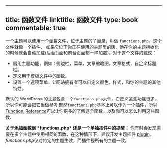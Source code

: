 
---
title: 函数文件
linktitle: 函数文件
type: book
commentable: true
---

一个主题可以使用一个函数文件，位于主题的子目录，叫做 `functions.php`。这个文件就像一个[插件](https://codex.wordpress.org/Plugins)， 如果它位于你正在使用的主题里的话，他在你的主题初始化的时候就会自动加载(后台页面和前台页面都一样加载)。对于这个文件的建议：

- 启用主题功能，例如：侧边栏，菜单，文章缩略图，文章格式，自定义标题栏。
- 定义用于模板文件中的函数。
- 设置一个选项菜单，让网站拥有者可以自定义颜色，样式，和你的主题的其他特性。

默认的 WordPress 的主题包含一个`functions.php`文件，它定义这些功能很多，所以你可能会把它当做参考.既然`functions.php`基本上可以作为一个插件，所以[Function_Reference](https://codex.wordpress.org/Function_Reference)可以让你更多的了解这个函数，以及你可以怎么利用这些函数.

**关于添加函数到 \*functions.php\* 还是一个单独插件中的提醒：** 你有时会发现需要在多个主题中使用相同的函数，在这种情形下，建议开发主题插件 [plugin](https://codex.wordpress.org/Plugins)。*functions.php*仅对特定的主题生效，而插件视所有的主题一致。

    